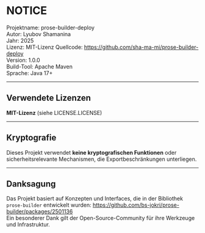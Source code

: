 # NOTICE

Projektname: prose-builder-deploy  
Autor: Lyubov Shamanina  
Jahr: 2025  
Lizenz: MIT-Lizenz
Quellcode: https://github.com/sha-ma-mi/prose-builder-deploy  
Version: 1.0.0  
Build-Tool: Apache Maven  
Sprache: Java 17+

---

## Verwendete Lizenzen

**MIT-Lizenz** (siehe LICENSE.LICENSE)

---

## Kryptografie

Dieses Projekt verwendet **keine kryptografischen Funktionen** oder sicherheitsrelevante Mechanismen, die Exportbeschränkungen unterliegen.

---

## Danksagung

Das Projekt basiert auf Konzepten und Interfaces, die in der Bibliothek `prose-builder` entwickelt wurden: https://github.com/bs-jokri/prose-builder/packages/2501136  
Ein besonderer Dank gilt der Open-Source-Community für ihre Werkzeuge und Infrastruktur.
